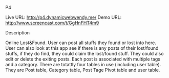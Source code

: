 P4

Live URL: http://p4.dynamicwebwendy.me/ Demo URL: http://www.screencast.com/t/GgHnFHT4m9

Description

Online Lost&Found. User can post all stuffs they found or lost into here. User can also look at this app see if there is any posts of their lost/found stuffs, if they do find, they could claim the lost/found stuff. They could also edit or delete the exiting posts. Each post is associated with multiple tags and a category. There are totattly four tables in use (including user table). They are Post table, Category table, Post Tage Pivot table and user table. 